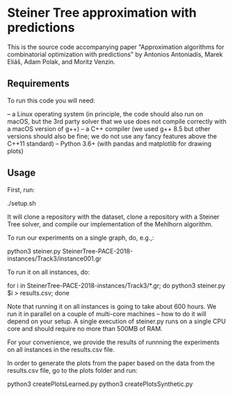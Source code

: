 # Steiner Tree approximation with predictions

This is the source code accompanying paper
"Approximation algorithms for combinatorial optimization with predictions"
by Antonios Antoniadis, Marek Eliáš, Adam Polak, and Moritz Venzin.

## Requirements

To run this code you will need:

– a Linux operating system (in principle, the code should also run on macOS, but the 3rd party solver that we use does not compile correctly with a macOS version of g++)
– a C++ compiler (we used g++ 8.5 but other versions should also be fine; we do not use any fancy features above the C++11 standard)
– Python 3.6+ (with pandas and matplotlib for drawing plots)

## Usage

First, run:

./setup.sh

It will clone a repository with the dataset, clone a repository with a Steiner Tree solver, and compile our implementation of the Mehlhorn algorithm.

To run our experiments on a single graph, do, e.g.,:

python3 steiner.py SteinerTree-PACE-2018-instances/Track3/instance001.gr 

To run it on all instances, do:

for i in SteinerTree-PACE-2018-instances/Track3/*.gr; do python3 steiner.py $i > results.csv; done

Note that running it on all instances is going to take about 600 hours. We run it in parallel on a couple of multi-core machines – how to do it will depend on your setup. A single execution of steiner.py runs on a single CPU core and should require no more than 500MB of RAM.

For your convenience, we provide the results of runnning the experiments on all instances in the results.csv file.

In order to generate the plots from the paper based on the data from the results.csv file, go to the plots folder and run:

python3 createPlotsLearned.py
python3 createPlotsSynthetic.py
